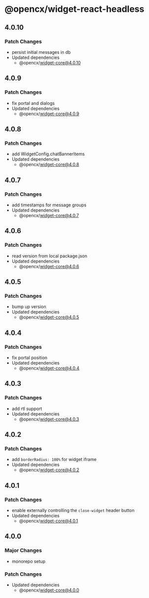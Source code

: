 # @opencx/widget-react-headless

## 4.0.10

### Patch Changes

- persist initial messages in db
- Updated dependencies
  - @opencx/widget-core@4.0.10

## 4.0.9

### Patch Changes

- fix portal and dialogs
- Updated dependencies
  - @opencx/widget-core@4.0.9

## 4.0.8

### Patch Changes

- add WidgetConfig.chatBannerItems
- Updated dependencies
  - @opencx/widget-core@4.0.8

## 4.0.7

### Patch Changes

- add timestamps for message groups
- Updated dependencies
  - @opencx/widget-core@4.0.7

## 4.0.6

### Patch Changes

- read version from local package.json
- Updated dependencies
  - @opencx/widget-core@4.0.6

## 4.0.5

### Patch Changes

- bump up version
- Updated dependencies
  - @opencx/widget-core@4.0.5

## 4.0.4

### Patch Changes

- fix portal position
- Updated dependencies
  - @opencx/widget-core@4.0.4

## 4.0.3

### Patch Changes

- add rtl support
- Updated dependencies
  - @opencx/widget-core@4.0.3

## 4.0.2

### Patch Changes

- add `borderRadius: 100%` for widget iframe
- Updated dependencies
  - @opencx/widget-core@4.0.2

## 4.0.1

### Patch Changes

- enable externally controlling the `close-widget` header button
- Updated dependencies
  - @opencx/widget-core@4.0.1

## 4.0.0

### Major Changes

- monorepo setup

### Patch Changes

- Updated dependencies
  - @opencx/widget-core@4.0.0
